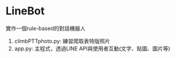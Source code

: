 # LineBot
實作一個rule-based的對話機器人

1. climbPTTphoto.py: 練習爬取表特版照片
2. app.py: 主程式，透過LINE API與使用者互動(文字、貼圖、圖片等)
